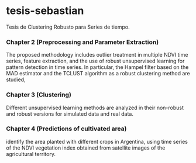 # tesis-sebastian
Tesis de Clustering Robusto para Series de tiempo.

### Chapter 2 (Preprocessing and Parameter Extraction) 

The proposed methodology includes outlier treatment in
multiple NDVI time series, feature extraction, and the use of robust unsupervised learning for
pattern detection in time series. In particular, the Hampel filter based on the MAD estimator
and the TCLUST algorithm as a robust clustering method are studied, 

### Chapter 3 (Clustering) 

Different unsupervised learning methods are analyzed in their non-robust and robust versions for simulated data and real data.

### Chapter 4 (Predictions of cultivated area)

identify the area planted with different
crops in Argentina, using time series of the NDVI vegetation index obtained from satellite
images of the agricultural territory.

